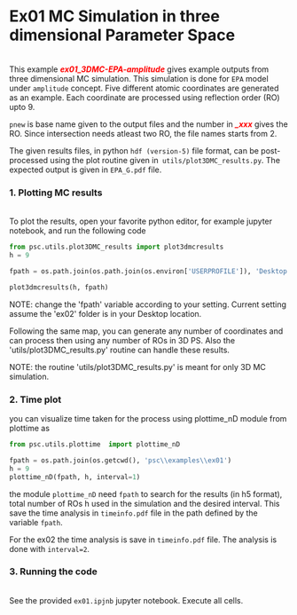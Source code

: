# Ex01 MC Simulation in three dimensional Parameter Space
\
This example **_<font color='red'>ex01_3DMC-EPA-amplitude</font>_**  gives example outputs from three dimensional MC simulation. This simulation is done for `EPA` model under ``amplitude`` concept. Five different atomic coordinates are generated as an example. Each coordinate are processed using reflection order (RO) upto 9.

``pnew`` is base name given to the output files and the number in ***<font color='red'>_xxx</font>*** gives the RO. Since intersection needs atleast two RO, the file names starts from 2.

The given results files, in python `hdf (version-5)` file format, can be post-processed using the plot routine given in`` utils/plot3DMC_results.py``. The expected output is given in
``EPA_G.pdf`` file.

### 1. Plotting MC results
\
To plot the results, open your favorite python editor, for example jupyter notebook, and run the following code

```py
from psc.utils.plot3DMC_results import plot3dmcresults
h = 9

fpath = os.path.join(os.path.join(os.environ['USERPROFILE']), 'Desktop','ex01') 

plot3dmcresults(h, fpath)
```
NOTE: change the 'fpath' variable according to your setting. Current setting assume the 'ex02' folder is in your Desktop location.


Following the same map, you can generate any number of coordinates and can process then using any number of ROs in 3D PS. Also the 'utils/plot3DMC_results.py' routine can handle these results. 

NOTE: the routine 'utils/plot3DMC_results.py' is meant for only 3D MC simulation.

### 2. Time plot

you can visualize time taken for the process using plottime_nD module from plottime as

```py
from psc.utils.plottime  import plottime_nD

fpath = os.path.join(os.getcwd(), 'psc\\examples\\ex01')
h = 9 
plottime_nD(fpath, h, interval=1)

```

the module ``plottime_nD`` need ``fpath`` to search for the results (in h5 format), total number of ROs h used in the simulation and the desired interval. This save the time analysis in ``timeinfo.pdf`` file in the path defined by the variable ``fpath``.

For the ex02 the time analysis is save in ``timeinfo.pdf`` file. The analysis is done with ``interval=2``.

### 3. Running the code
\
See the provided  ``ex01.ipjnb`` jupyter notebook. Execute all cells.